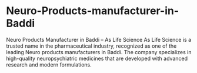 # Neuro-Products-manufacturer-in-Baddi
Neuro Products Manufacturer in Baddi – As Life Science  As Life Science is a trusted name in the pharmaceutical industry, recognized as one of the leading Neuro products manufacturers in Baddi. The company specializes in high-quality neuropsychiatric medicines that are developed with advanced research and modern formulations. 
